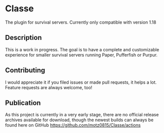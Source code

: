 # Classe
The plugin for survival servers. Currently only compatible with version 1.18

## Description
This is a work in progress. The goal is to have a complete and customizable experience for smaller survival servers
running Paper, Pufferfish or Purpur.

## Contributing
I would appreciate it if you filed issues or made pull requests, it helps a lot.
Feature requests are always welcome, too!

## Publication
As this project is currently in a very early stage, there are no official release archives available for download, though the newest builds can always be found here on GitHub
https://github.com/motz0815/Classe/actions
